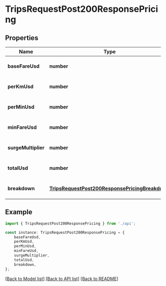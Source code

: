 # TripsRequestPost200ResponsePricing


## Properties

Name | Type | Description | Notes
------------ | ------------- | ------------- | -------------
**baseFareUsd** | **number** |  | [optional] [default to undefined]
**perKmUsd** | **number** |  | [optional] [default to undefined]
**perMinUsd** | **number** |  | [optional] [default to undefined]
**minFareUsd** | **number** |  | [optional] [default to undefined]
**surgeMultiplier** | **number** |  | [optional] [default to undefined]
**totalUsd** | **number** |  | [optional] [default to undefined]
**breakdown** | [**TripsRequestPost200ResponsePricingBreakdown**](TripsRequestPost200ResponsePricingBreakdown.md) |  | [optional] [default to undefined]

## Example

```typescript
import { TripsRequestPost200ResponsePricing } from './api';

const instance: TripsRequestPost200ResponsePricing = {
    baseFareUsd,
    perKmUsd,
    perMinUsd,
    minFareUsd,
    surgeMultiplier,
    totalUsd,
    breakdown,
};
```

[[Back to Model list]](../README.md#documentation-for-models) [[Back to API list]](../README.md#documentation-for-api-endpoints) [[Back to README]](../README.md)
